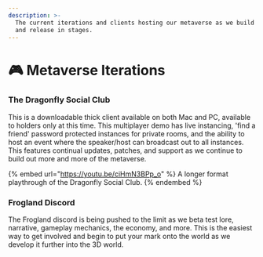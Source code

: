 ```yaml
---
description: >-
  The current iterations and clients hosting our metaverse as we build together
  and release in stages.
---
```


# 🎮 Metaverse Iterations

### The Dragonfly Social Club

This is a downloadable thick client available on both Mac and PC, available to holders only at this time. This multiplayer demo has live instancing, 'find a friend' password protected instances for private rooms, and the ability to host an event where the speaker/host can broadcast out to all instances. This features continual updates, patches, and support as we continue to build out more and more of the metaverse.&#x20;

{% embed url="https://youtu.be/ciHmN3BPp_o" %}
A longer format playthrough of the Dragonfly Social Club.&#x20;
{% endembed %}

### Frogland Discord

The Frogland discord is being pushed to the limit as we beta test lore, narrative, gameplay mechanics, the economy, and more. This is the easiest way to get involved and begin to put your mark onto the world as we develop it further into the 3D world.&#x20;
